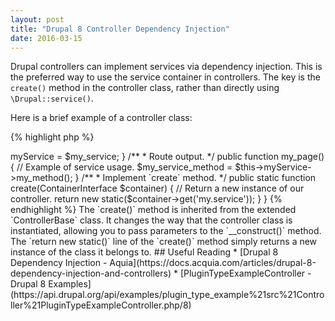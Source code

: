 ```yaml
---
layout: post
title: "Drupal 8 Controller Dependency Injection"
date: 2016-03-15
---
```

Drupal controllers can implement services via dependency injection. This is the preferred way to use the service 
container in controllers. The key is the `create()` method in the controller class, rather than directly using 
`\Drupal::service()`.

Here is a brief example of a controller class:

{% highlight php %}
<?php

/**
 * @file
 */

namespace Drupal\my_module\Controller;

use Drupal\Core\Controller\ControllerBase;
use Drupal\my_module\MyService;
use Symfony\Component\DependencyInjection\ContainerInterface;

/**
 * Controller.
 */
class MyModuleController extends ControllerBase {

  /**
   * The injected service.
   */
  protected $myService;

  /**
   * Constructor.
   * 
   * @see create().
   */
  public function __construct(MyService $my_service) {
    // Set $myService property from injected service.
    $this->myService = $my_service;
  }

  /**
   * Route output.
   */
  public function my_page() {
    // Example of service usage.
    $my_service_method = $this->myService->my_method();
  }

  /**
   * Implement `create` method.
   */
  public static function create(ContainerInterface $container) {
    // Return a new instance of our controller.
    return new static($container->get('my.service'));
  }

}
{% endhighlight %}

The `create()` method is inherited from the extended `ControllerBase` class. It changes the way that the controller class is instantiated, allowing you to pass parameters to the `__construct()` method.

The `return new static()` line of the `create()` method simply returns a new instance of the class it belongs to.

## Useful Reading

* [Drupal 8 Dependency Injection - Aquia](https://docs.acquia.com/articles/drupal-8-dependency-injection-and-controllers)
* [PluginTypeExampleController - Drupal 8 Examples](https://api.drupal.org/api/examples/plugin_type_example%21src%21Controller%21PluginTypeExampleController.php/8)

